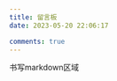 ```yaml
---
title: 留言板
date: 2023-05-20 22:06:17

comments: true
---
```


<script src="https://cdn.bootcdn.net/ajax/libs/jquery/3.6.0/jquery.min.js"></script>
<script src="https://cdn.jsdelivr.net/gh/yaseng/jquery.barrager.js/dist/js/jquery.barrager.min.js"></script>
<style>
/* 评论弹幕 */
.barrage {
    position: fixed;
    right: -500px;
    display: inline-block;
    width: fit-content;
    z-index: 99999
}
.barrage_box {
    display: flex;
    background-color: rgba(0, 0, 0, .5);
    padding-right: 8px;
    height: 40px;
    border-radius: 25px;
}
.barrage_box .portrait {
    display: inline-block;
    margin-top: 4px;
    margin-left: 4px;
    width: 32px;
    height: 32px;
    border-radius: 50%;
    overflow: hidden;
}
.barrage_box .portrait img {
    width: 100%;
    height: 100%;
}
.barrage_box div.p a {
    display: inline-block;
    white-space: nowrap;
    max-width: 25rem;
    margin-right: 2px;
    font-size: 14px;
    line-height: 40px;
    margin-left: 10px;
    overflow: hidden;
    text-overflow: ellipsis;
    text-decoration: none;
}
.barrage_box div.p a:hover {
    text-decoration: underline;
}
</style>

书写markdown区域

<div id="loading"></div>

<script>
let ls = []
let Num = 0;

// 以下注释为twikoo api的返回格式
// 返回 Array，包含最新评论的
//   * id:           评论 ID
//   * url:          评论地址
//   * nick:         昵称
//   * mailMd5:      邮箱的 MD5 值，可用于展示头像
//   * link:         网址
//   * comment:      HTML 格式的评论内容
//   * commentText:  纯文本格式的评论内容
//   * created:      评论时间，格式为毫秒级时间戳
//   * avatar:       头像地址（0.2.9 新增）
//   * relativeTime: 相对评论时间，如 “1 小时前”（0.2.9 新增）
// 返回示例: [ // 从新到旧顺序
//   { id: '', url: '', nick: '', mailMd5: '', link: '', comment: '', commentText: '', created: 0 },
//   { id: '', url: '', nick: '', mailMd5: '', link: '', comment: '', commentText: '', created: 0 },
//   { id: '', url: '', nick: '', mailMd5: '', link: '', comment: '', commentText: '', created: 0 }
// ]
window.onload = () => {
    // 手机端显示效果不好，所以直接不让其显示
    if (1&&document.body.clientWidth > 768) {
        // 加载动画，将 /img/loading.svg 换成你的加载图片即可
        document.getElementById('loading').innerHTML = '<a href="/img/loading.svg" data-fancybox="gallery" data-caption="弹幕加载中..." data-thumb="/img/loading.svg"><img src="/img/loading.svg" data-lazy-src="/img/loading.svg" alt="弹幕加载中..." data-ll-status="loaded" class="entered loaded"></a><div class="img-alt is-center">弹幕加载中...</div>';
        let barrageTime = ''
        // 使用twikoo 自带api请求全站数据
        twikoo.getRecentComments({
            envId: 'https://twikoo.geekswg.top/', // 环境 ID
            // region: 'ap-guangzhou', // 环境地域，默认为 ap-shanghai，如果您的环境地域不是上海，需传此参数
            pageSize: 50, // 获取多少条，默认：10，最大：100
            includeReply: true // 是否包括最新回复，默认：false
        }).then((data) => {
            data.forEach(i => {
                if (i.avatar == undefined) i.avatar = 'https://cravatar.cn/avatar/d615d5793929e8c7d70eab5f00f7f5f1?d=mp'
                ls.push({
                    img: i.avatar, //图片 
                    info: i.nick + '：' + formatDanmaku(i.comment), //文字 
                    href: i.url, //链接 
                    close: false, //显示关闭按钮 
                    speed: 15, //延迟,单位秒,默认6 
                    // bottom: 70, //距离底部高度,单位px,默认随机 
                    color: '#fff', //颜色,默认白色 
                    old_ie_color: '#000000', //ie低版兼容色,不能与网页背景相同,默认黑色 
                })
            });
            setTimeout(() => { document.getElementById('loading').innerHTML = ''; }, 2000);
            setInterval(() => {
                if (Num >= ls.length) Num = 0
                $('body').barrager(ls[Num]);
                Num++;
            }, 1000); // 弹幕间隔时长
        }).catch(function(err) { console.error(err); });
    }else document.getElementById('loading').innerHTML = '<div class="note danger flat"><p>已关闭弹幕功能，请在电脑上查看。</p></div>' // 如果是手机则提醒
}

// 格式化评论
function formatDanmaku(str) {
    str = str.replace(/<\/*br>|[\s\uFEFF\xA0]+/g, '');
    str = str.replace(/<img.*?>/g, '[图片]');
    str = str.replace(/<a.*?>.*?<\/a>/g, '[链接]');
    str = str.replace(/<pre.*?>.*?<\/pre>/g, '[代码块]');
    str = str.replace(/<.*?>/g, '');
    return str
}
</script>


